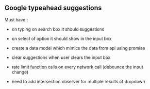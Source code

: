 
## Google typeahead suggestions

Must have :

- on typing on search box it should suggestions
- on select of option it should show in the input box
- create a data model which mimics the data from api using promise
- clear suggestions when user clears the input box
- rate limit function calls on every network call (debounce the input change)


- need to add intersection observer for multiple results of dropdown
